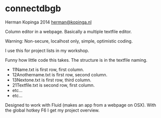 connectdbgb
===========
Herman Kopinga 2014 herman@kopinga.nl

Column editor in a webpage. Basically a multiple textfile editor.

Warning: Non-secure, localhost only, simple, optimistic coding.

I use this for project lists in my workshop.

Funny how little code this takes. The structure is in the textfile naming.
  * 11Name.txt is first row, first column.
  * 12Anothername.txt is first row, second column.
  * 13Nextone.txt is first row, third column.
  * 21Textfile.txt is second row, first column.
  * etc...
  * etc...

Designed to work with Fluid (makes an app from a webpage on OSX).
With the global hotkey F6 I get my project overview.
